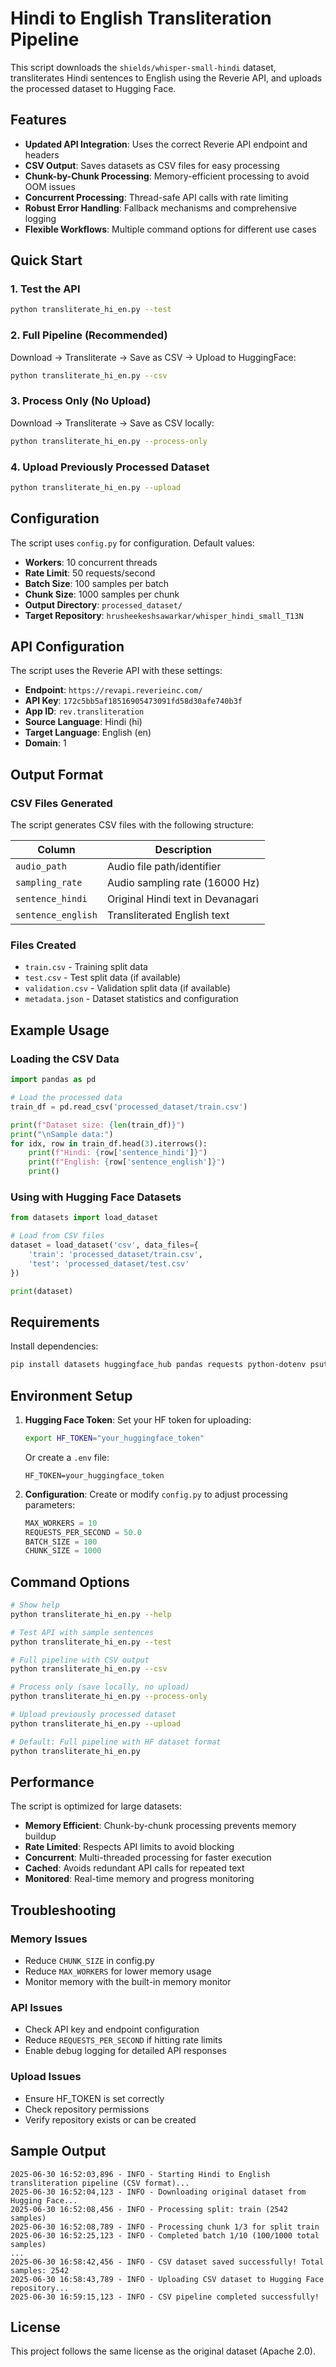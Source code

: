 # Hindi to English Transliteration Pipeline

This script downloads the `shields/whisper-small-hindi` dataset, transliterates Hindi sentences to English using the Reverie API, and uploads the processed dataset to Hugging Face.

## Features

- **Updated API Integration**: Uses the correct Reverie API endpoint and headers
- **CSV Output**: Saves datasets as CSV files for easy processing
- **Chunk-by-Chunk Processing**: Memory-efficient processing to avoid OOM issues
- **Concurrent Processing**: Thread-safe API calls with rate limiting
- **Robust Error Handling**: Fallback mechanisms and comprehensive logging
- **Flexible Workflows**: Multiple command options for different use cases

## Quick Start

### 1. Test the API
```bash
python transliterate_hi_en.py --test
```

### 2. Full Pipeline (Recommended)
Download → Transliterate → Save as CSV → Upload to HuggingFace:
```bash
python transliterate_hi_en.py --csv
```

### 3. Process Only (No Upload)
Download → Transliterate → Save as CSV locally:
```bash
python transliterate_hi_en.py --process-only
```

### 4. Upload Previously Processed Dataset
```bash
python transliterate_hi_en.py --upload
```

## Configuration

The script uses `config.py` for configuration. Default values:

- **Workers**: 10 concurrent threads
- **Rate Limit**: 50 requests/second
- **Batch Size**: 100 samples per batch
- **Chunk Size**: 1000 samples per chunk
- **Output Directory**: `processed_dataset/`
- **Target Repository**: `hrusheekeshsawarkar/whisper_hindi_small_T13N`

## API Configuration

The script uses the Reverie API with these settings:

- **Endpoint**: `https://revapi.reverieinc.com/`
- **API Key**: `172c5bb5af18516905473091fd58d30afe740b3f`
- **App ID**: `rev.transliteration`
- **Source Language**: Hindi (hi)
- **Target Language**: English (en)
- **Domain**: 1

## Output Format

### CSV Files Generated

The script generates CSV files with the following structure:

| Column | Description |
|--------|-------------|
| `audio_path` | Audio file path/identifier |
| `sampling_rate` | Audio sampling rate (16000 Hz) |
| `sentence_hindi` | Original Hindi text in Devanagari |
| `sentence_english` | Transliterated English text |

### Files Created

- `train.csv` - Training split data
- `test.csv` - Test split data (if available)
- `validation.csv` - Validation split data (if available)  
- `metadata.json` - Dataset statistics and configuration

## Example Usage

### Loading the CSV Data

```python
import pandas as pd

# Load the processed data
train_df = pd.read_csv('processed_dataset/train.csv')

print(f"Dataset size: {len(train_df)}")
print("\nSample data:")
for idx, row in train_df.head(3).iterrows():
    print(f"Hindi: {row['sentence_hindi']}")
    print(f"English: {row['sentence_english']}")
    print()
```

### Using with Hugging Face Datasets

```python
from datasets import load_dataset

# Load from CSV files
dataset = load_dataset('csv', data_files={
    'train': 'processed_dataset/train.csv',
    'test': 'processed_dataset/test.csv'
})

print(dataset)
```

## Requirements

Install dependencies:

```bash
pip install datasets huggingface_hub pandas requests python-dotenv psutil
```

## Environment Setup

1. **Hugging Face Token**: Set your HF token for uploading:
   ```bash
   export HF_TOKEN="your_huggingface_token"
   ```
   
   Or create a `.env` file:
   ```
   HF_TOKEN=your_huggingface_token
   ```

2. **Configuration**: Create or modify `config.py` to adjust processing parameters:
   ```python
   MAX_WORKERS = 10
   REQUESTS_PER_SECOND = 50.0
   BATCH_SIZE = 100
   CHUNK_SIZE = 1000
   ```

## Command Options

```bash
# Show help
python transliterate_hi_en.py --help

# Test API with sample sentences
python transliterate_hi_en.py --test

# Full pipeline with CSV output
python transliterate_hi_en.py --csv

# Process only (save locally, no upload)
python transliterate_hi_en.py --process-only

# Upload previously processed dataset
python transliterate_hi_en.py --upload

# Default: Full pipeline with HF dataset format
python transliterate_hi_en.py
```

## Performance

The script is optimized for large datasets:

- **Memory Efficient**: Chunk-by-chunk processing prevents memory buildup
- **Rate Limited**: Respects API limits to avoid blocking
- **Concurrent**: Multi-threaded processing for faster execution
- **Cached**: Avoids redundant API calls for repeated text
- **Monitored**: Real-time memory and progress monitoring

## Troubleshooting

### Memory Issues
- Reduce `CHUNK_SIZE` in config.py
- Reduce `MAX_WORKERS` for lower memory usage
- Monitor memory with the built-in memory monitor

### API Issues
- Check API key and endpoint configuration
- Reduce `REQUESTS_PER_SECOND` if hitting rate limits
- Enable debug logging for detailed API responses

### Upload Issues
- Ensure HF_TOKEN is set correctly
- Check repository permissions
- Verify repository exists or can be created

## Sample Output

```
2025-06-30 16:52:03,896 - INFO - Starting Hindi to English transliteration pipeline (CSV format)...
2025-06-30 16:52:04,123 - INFO - Downloading original dataset from Hugging Face...
2025-06-30 16:52:08,456 - INFO - Processing split: train (2542 samples)
2025-06-30 16:52:08,789 - INFO - Processing chunk 1/3 for split train
2025-06-30 16:52:25,123 - INFO - Completed batch 1/10 (100/1000 total samples)
...
2025-06-30 16:58:42,456 - INFO - CSV dataset saved successfully! Total samples: 2542
2025-06-30 16:58:43,789 - INFO - Uploading CSV dataset to Hugging Face repository...
2025-06-30 16:59:15,123 - INFO - CSV pipeline completed successfully!
```

## License

This project follows the same license as the original dataset (Apache 2.0). 